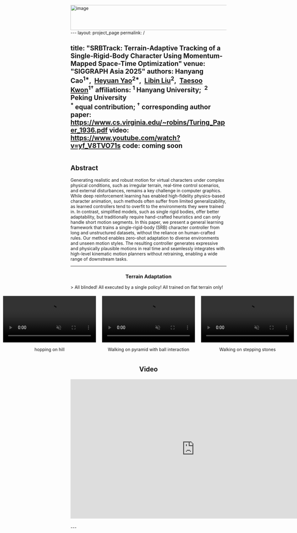 <img width="667" height="81" alt="image" src="https://github.com/user-attachments/assets/5a2aaca4-6e78-4077-99e6-06871835d05c" />---
layout: project_page
permalink: /

title: "SRBTrack: Terrain-Adaptive Tracking of a Single-Rigid-Body Character Using Momentum-Mapped Space-Time Optimization"
venue: "SIGGRAPH Asia 2025"
authors:
    Hanyang Cao<sup>1*</sup>,&nbsp;
    <a href="https://heyuanyao-pku.github.io/" target="_blank" rel="noopener">Heyuan Yao</a><sup>2*</sup>,&nbsp;
    <a href="https://libliu.info/" target="_blank" rel="noopener">Libin Liu</a><sup>2</sup>,&nbsp;
    <a href="http://calab.hanyang.ac.kr/?node=Taesoo" target="_blank" rel="noopener">Taesoo Kwon</a><sup>1†</sup>
affiliations:
    <sup>1</sup> Hanyang University;&nbsp;&nbsp;<sup>2</sup> Peking University<br/>
    <sup>*</sup> equal contribution;&nbsp;<sup>†</sup> corresponding author
paper: https://www.cs.virginia.edu/~robins/Turing_Paper_1936.pdf
video: https://www.youtube.com/watch?v=yf_V8TVO71s
code: coming soon
---

<!-- Using HTML to center the abstract -->
<div class="columns is-centered has-text-centered">
    <div class="column is-four-fifths">
        <h2>Abstract</h2>
        <div class="content has-text-justified">
Generating realistic and robust motion for virtual characters under complex physical conditions, such as irregular terrain, real-time control scenarios, and external disturbances, remains a key challenge in computer graphics. While deep reinforcement learning has enabled high-fidelity physics-based character animation, such methods often suffer from limited generalizability, as learned controllers tend to overfit to the environments they were trained in. In contrast, simplified models, such as single rigid bodies, offer better adaptability, but traditionally require hand-crafted heuristics and can only handle short motion segments. In this paper, we present a general learning framework that trains a single-rigid-body (SRB) character controller from long and unstructured datasets, without the reliance on human-crafted rules. Our method enables zero-shot adaptation to diverse environments and unseen motion styles. The resulting controller generates expressive and physically plausible motions in real time and seamlessly integrates with high-level kinematic motion planners without retraining, enabling a wide range of downstream tasks.
        </div>
    </div>
</div>

---
<h3 style="text-align: center;">Terrain Adaptation</h3>
> All blinded! All executed by a single policy! All trained on flat terrain only!
<div style="display: flex; justify-content: center; gap: 20px; margin: 20px 0;">
  <div style="text-align:center;">
    <video width="300" controls autoplay muted loop playsinline>
      <source src="https://raw.githubusercontent.com/hanyang9/SRBTrack/main/static/Video/SRB_hill.mp4" type="video/mp4">
    </video>
    <p>hopping on hill</p>
  </div>

  <div style="text-align:center;">
    <video width="300" controls autoplay muted loop playsinline>
      <source src="https://raw.githubusercontent.com/hanyang9/SRBTrack/main/static/Video/SRB_pyramid.mp4" type="video/mp4">
    </video>
    <p>Walking on pyramid with ball interaction</p>
  </div>

  <div style="text-align:center;">
    <video width="300" controls autoplay muted loop playsinline>
      <source src="https://raw.githubusercontent.com/hanyang9/SRBTrack/main/static/Video/SRB_stepping_stones.mp4" type="video/mp4">
    </video>
    <p>Walking on stepping stones</p>
  </div>

</div>


<h2 style="text-align: center;">Video</h2>
<div style="text-align:center; margin: 20px 0;">
  <iframe width="800" height="450" 
          src="https://www.youtube.com/embed/yf_V8TVO71s" 
          title="YouTube video player" 
          frameborder="0" 
          allow="accelerometer; autoplay; clipboard-write; encrypted-media; gyroscope; picture-in-picture; web-share" 
          allowfullscreen>
  </iframe>
</div>
---
